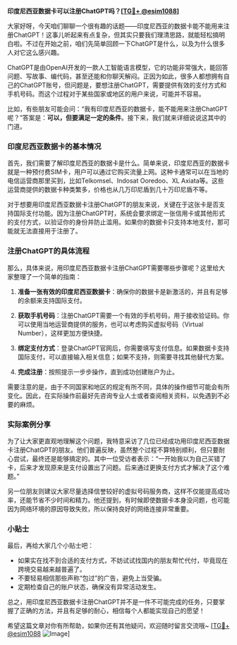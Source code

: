 **印度尼西亚数据卡可以注册ChatGPT吗？[[TG💪+ @esim1088](https://t.me/s/esim1088)]**

大家好呀，今天咱们聊聊一个很有趣的话题——印度尼西亚的数据卡能不能用来注册ChatGPT！这事儿听起来有点复杂，但其实只要我们理清思路，就能轻松搞明白啦。不过在开始之前，咱们先简单回顾一下ChatGPT是什么，以及为什么很多人对它这么感兴趣。

ChatGPT是由OpenAI开发的一款人工智能语言模型，它的功能非常强大，能回答问题、写故事、编代码，甚至还能和你聊天解闷。正因为如此，很多人都想拥有自己的ChatGPT账号，但问题是，要想注册ChatGPT，需要提供有效的支付方式和手机号码。而这个过程对于某些国家或地区的用户来说，可能并不容易。

比如，有些朋友可能会问：“我有印度尼西亚的数据卡，能不能用来注册ChatGPT呢？”答案是：**可以，但要满足一定的条件**。接下来，我们就来详细说说这其中的门道。

### 印度尼西亚数据卡的基本情况

首先，我们需要了解印度尼西亚的数据卡是什么。简单来说，印度尼西亚的数据卡就是一种预付费SIM卡，用户可以通过它购买流量上网。这种卡通常可以在当地的电信运营商那里买到，比如Telkomsel、Indosat Ooredoo、XL Axiata等。这些运营商提供的数据卡种类繁多，价格也从几万印尼盾到几十万印尼盾不等。

对于想要用印度尼西亚数据卡注册ChatGPT的朋友来说，关键在于这张卡是否支持国际支付功能。因为注册ChatGPT时，系统会要求绑定一张信用卡或其他形式的支付方式，以验证你的身份并防止滥用。如果你的数据卡只支持本地支付，那可能就无法直接用于注册了。

### 注册ChatGPT的具体流程

那么，具体来说，用印度尼西亚数据卡注册ChatGPT需要哪些步骤呢？这里给大家整理了一个简单的指南：

1. **准备一张有效的印度尼西亚数据卡**：确保你的数据卡是新激活的，并且有足够的余额来支持国际支付。
   
2. **获取手机号码**：注册ChatGPT需要一个有效的手机号码，用于接收验证码。你可以使用当地运营商提供的服务，也可以考虑购买虚拟号码（Virtual Number），这样更加方便快捷。

3. **绑定支付方式**：登录ChatGPT官网后，你需要填写支付信息。如果数据卡支持国际支付，可以直接输入相关信息；如果不支持，则需要寻找其他替代方案。

4. **完成注册**：按照提示一步步操作，直到成功创建账户为止。

需要注意的是，由于不同国家和地区的规定有所不同，具体的操作细节可能会有所变化。因此，在实际操作前最好先咨询专业人士或者查阅相关资料，以免遇到不必要的麻烦。

### 实际案例分享

为了让大家更直观地理解这个问题，我特意采访了几位已经成功用印度尼西亚数据卡注册ChatGPT的朋友。他们普遍反映，虽然整个过程不算特别顺利，但只要耐心尝试，最终还是能够搞定的。其中一位受访者表示：“一开始我以为自己买错了卡，后来才发现原来是支付设置出了问题。后来通过更换支付方式才解决了这个难题。”

另一位朋友则建议大家尽量选择信誉较好的虚拟号码服务商，这样不仅能提高成功率，还能节省不少时间和精力。他还提到，有时候即使数据卡本身没问题，也可能因为网络环境的原因导致失败，所以保持良好的网络连接非常重要。

### 小贴士

最后，再给大家几个小贴士吧：

- 如果实在找不到合适的支付方式，不妨试试找国内的朋友帮忙代付，毕竟现在跨境交易越来越普遍了。
- 不要轻易相信那些声称“包过”的广告，避免上当受骗。
- 定期检查自己的账户状态，确保没有异常活动发生。

总之，用印度尼西亚数据卡注册ChatGPT并不是一件不可能完成的任务，只要掌握了正确的方法，并且有足够的耐心，相信每个人都能实现自己的愿望！

希望这篇文章对你有所帮助，如果你还有其他疑问，欢迎随时留言交流哦~ [[TG💪+ @esim1088](https://t.me/s/esim1088) ![Image](https://i.postimg.cc/4NQfJmqS/Snipaste-2025-05-13-00-14-12.png)]